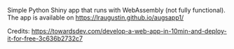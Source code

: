 Simple Python Shiny app that runs with WebAssembly (not fully functional). The app is available on https://lraugustin.github.io/augsapp1/

Credits: https://towardsdev.com/develop-a-web-app-in-10min-and-deploy-it-for-free-3c636b2732c7
